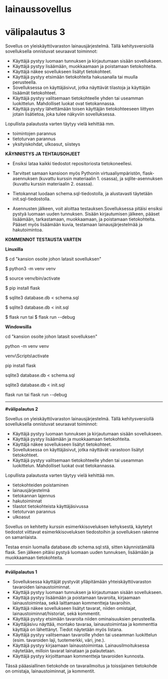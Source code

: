 # lainaussovellus
# välipalautus 3

Sovellus on yleiskäyttövaraston lainausjärjestelmä. Tällä kehitysversiollä sovelluksella onnistuvat seuraavat toiminnot:
+  Käyttäjä pystyy luomaan tunnuksen ja kirjautumaan sisään sovellukseen.
+  Käyttäjä pystyy lisäämään, muokkaamaan ja poistamaan tietokohteita.
+  Käyttäjä näkee sovellukseen lisätyt tietokohteet.
+  Käyttäjä pystyy etsimään tietokohteita hakusanalla tai muulla perusteella.
+  Sovelluksessa on käyttäjäsivut, jotka näyttävät tilastoja ja käyttäjän lisäämät tietokohteet.
+  Käyttäjä pystyy valitsemaan tietokohteelle yhden tai useamman luokittelun. Mahdolliset luokat ovat tietokannassa.
+  Käyttäjä pystyy lähettämään toisen käyttäjän tietokohteeseen liittyen jotain lisätietoa, joka tulee näkyviin sovelluksessa.

Lopullista palautusta varten täytyy vielä kehittää mm.
-  toimintojen parannus
-  tietoturvan parannus
-  yksityiskohdat, ulkoasut, siisteys

**KÄYNNISTYS JA TEHTAUSOHJEET**

+  Ensiksi lataa kaikki tiedostot repositoriosta tietokoneellesi.
  
+  Tarvitset samaan kansioon myös Pythonin virtuaaliympäristön, flask-asennuksen (kuvattu kurssin materiaalin 1. osassa), ja sqlite-asennuksen (kuvattu kurssin materiaalin 2. osassa).
  
+  Tietokannat luodaan schema.sql-tiedostolla, ja alustavasti täytetään init.sql-tiedostolla.
  
+  Asennusten jälkeen, voit aloittaa testauksen.Sovelluksessa pitäisi ensiksi pystyä luomaan uuden tunnuksen. Sisään kirjautumisen jälkeen, pääset lisäämään, tarkastamaan, muokkaamaan, ja poistamaan tietokohteita. Pääset myös lisäämään kuvia, testamaan lainausjärjestelmää ja hakutoimintoa.

**KOMMENNOT TESTAUSTA VARTEN**

**Linuxilla**

$ cd "kansion osoite johon latasit sovelluksen"

$ python3 -m venv venv

$ source venv/bin/activate

$ pip install flask

$ sqlite3 database.db < schema.sql

$ sqlite3 database.db < init.sql

$ flask run tai $ flask run --debug


**Windowsilla**

cd "kansion osoite johon latasit sovelluksen"

python -m venv venv

venv\Scripts\activate

pip install flask

sqlite3 database.db < schema.sql

sqlite3 database.db < init.sql

flask run tai flask run --debug


-----------------------------------------------------------------------------------------------------------------------------


**#välipalautus 2**

Sovellus on yleiskäyttövaraston lainausjärjestelmä. Tällä kehitysversiollä sovelluksella onnistuvat seuraavat toiminnot:

-  Käyttäjä pystyy luomaan tunnuksen ja kirjautumaan sisään sovellukseen.
-  Käyttäjä pystyy lisäämään ja muokkaamaan tietokohteita.
-  Käyttäjä näkee sovellukseen lisätyt tietokohteet.
-  Sovelluksessa on käyttäjäsivut, jotka näyttävät varastoon lisätyt tietokohteet.
-  Käyttäjä pystyy valitsemaan tietokohteelle yhden tai useamman luokittelun. Mahdolliset luokat ovat tietokannassa.

Lopullista palautusta varten täytyy vielä kehittää mm.

-  tietokohteiden poistaminen
-  lainausjärjestelmä
-  tietokannan lajennus
-  hakutoiminnat
-  tilastot tietokohteista käyttäjäsivussa
-  tietoturvan parannus
-  ulkoasut

Sovellus on kehitetty kurssin esimerkkisoveluksen kehyksestä, käytetyt tiedostot viittavat esimerkkisoveluksen tiedostoihin ja sovelluksen rakenne on samanlaista.

Testaa ensin luomalla database.db schema.sql:stä, sitten käynnistämällä flask. Sen jälkeen pitäisi pystyä luomaan uuden tunnuksen, lisäämään ja muokkaamaan tietokohteita.


-----------------------------------------------------------------------------------------------------------------------------


**#välipalautus 1**

-  Sovelluksessa käyttäjät pystyvät ylläpitämään yhteiskäyttövaraston tavaroiden lainaustoiminnat.
-  Käyttäjä pystyy luomaan tunnuksen ja kirjautumaan sisään sovellukseen.
-  Käyttäjä pystyy lisäämään ja poistamaan tavaroita, kirjaamaan lainaustoimintaa, sekä laittamaan kommentteja tavaroihin.
-  Käyttäjä näkee sovellukseen lisätyt tavarat, niiden omistajat, lainaustoiminnat/historiat, sekä kommentit.
-  Käyttäjä pystyy etsimään tavaroita niiden ominaisuuksien perusteella.
-  Käyttäjäsivu näyttää, montako tavaraa, lainaustoimintaa ja kommenttia käyttäjä on lähettänyt. Tiedot näytetään myös listana.
-  Käyttäjä pystyy valitsemaan tavaroille yhden tai useamman luokittelun (esim. tavaroiden laji, tuotemerkki, väri, jne.).
-  Käyttäjä pystyy kirjaamaan lainaustoimintaa. Lainausilmoituksessa näytetään, milloin tavarat lainataan ja palautetaan.
-  Käyttäjä pystyy kirjoittamaan kommentteja tavaroiden kunnosta.

Tässä pääasiallinen tietokohde on tavarailmoitus ja toissijainen tietokohde on omistaja, lainaustoiminnat, ja kommentit.
